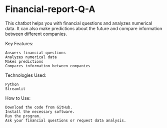 # Financial-report-Q-A

This chatbot helps you with financial questions and analyzes numerical data. It can also make predictions about the future and compare information between different companies.

Key Features:

    Answers financial questions
    Analyzes numerical data
    Makes predictions
    Compares information between companies

Technologies Used:

    Python
    Streamlit 

How to Use:

    Download the code from GitHub.
    Install the necessary software.
    Run the program.
    Ask your financial questions or request data analysis.

